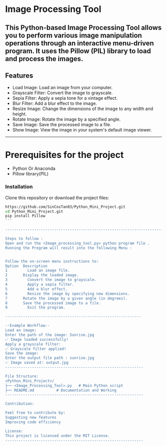# Image Processing Tool



This Python-based **Image Processing Tool** allows you to perform various image manipulation operations through an interactive menu-driven program. It uses the **Pillow (PIL)** library to load and process the images.
-------------------------------------------------------------------------------------

## Features
- Load Image: Load an image from your computer.
- Grayscale Filter: Convert the image to grayscale.
- Sepia Filter: Apply a sepia tone for a vintage effect.
- Blur Filter: Add a blur effect to the image.
- Resize Image: Change the dimensions of the image to any width and height.
- Rotate Image: Rotate the image by a specified angle.
- Save Image: Save the processed image to a file.
- Show Image: View the image in your system's default image viewer.

------------------------------------------------------------------------------------


# Prerequisites for the project
- Python Or Anaconda
- Pillow library(PIL)

### Installation
 Clone this repository or download the project files:
   ```bash
   https://github.com/SinCosTan03/Python_Mini_Project.git
   cd Python_Mini_Project.git 
   pip install Pillow
   '''

--------------------------------------------------------------------------------

Steps to follow : 
Open and run the <Image_processing_tool.py> python program file .
Running the Program will result into the following Menu :


Follow the on-screen menu instructions to:
Option	Description
1	      Load an image file.
2      	Display the loaded image.
3	      Convert the image to grayscale.
4	      Apply a sepia filter.
5	      Add a blur effect.
6	      Resize the image by specifying new dimensions.
7      	Rotate the image by a given angle (in degrees).
8     	Save the processed image to a file.
9	      Exit the program.

-------------------------------------------------------------

--Example Workflow--
Load an image:
Enter the path of the image: Sunrise.jpg
✅ Image loaded successfully!
Apply a grayscale filter:
✅ Grayscale filter applied!
Save the image:
Enter the output file path : sunrise.jpg
✅ Image saved at: output.jpg
--------------------------------------------------------------

File Structure:
<Python_Mini_Project>/
├── <Image_Processing_Tool>.py   # Main Python script
├── README.md          # Documentation and Working
--------------------------------------------------------------

Contribution:

Feel free to contribute by:
Suggesting new features
Improving code efficiency

License:
This project is licensed under the MIT License.
--------------------------------------------------------------


